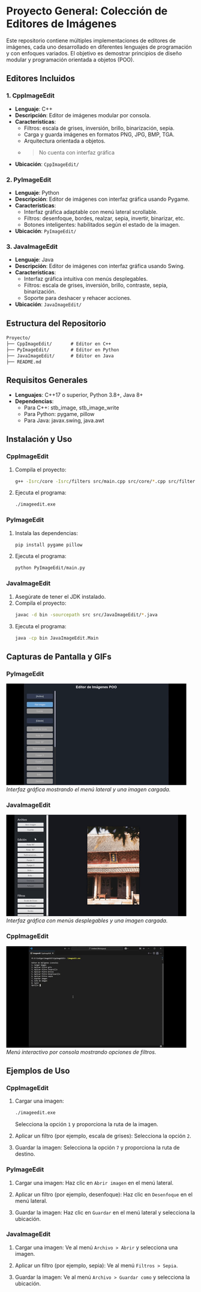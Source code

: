 # Proyecto General: Colección de Editores de Imágenes

Este repositorio contiene múltiples implementaciones de editores de imágenes, cada uno desarrollado en diferentes lenguajes de programación y con enfoques variados. El objetivo es demostrar principios de diseño modular y programación orientada a objetos (POO).

## Editores Incluidos

### 1. CppImageEdit
- **Lenguaje**: C++
- **Descripción**: Editor de imágenes modular por consola.
- **Características**:
  - Filtros: escala de grises, inversión, brillo, binarización, sepia.
  - Carga y guarda imágenes en formatos PNG, JPG, BMP, TGA.
  - Arquitectura orientada a objetos.
  - > No cuenta con interfaz gráfica
- **Ubicación**: `CppImageEdit/`

### 2. PyImageEdit
- **Lenguaje**: Python
- **Descripción**: Editor de imágenes con interfaz gráfica usando Pygame.
- **Características**:
  - Interfaz gráfica adaptable con menú lateral scrollable.
  - Filtros: desenfoque, bordes, realzar, sepia, invertir, binarizar, etc.
  - Botones inteligentes: habilitados según el estado de la imagen.
- **Ubicación**: `PyImageEdit/`

### 3. JavaImageEdit
- **Lenguaje**: Java
- **Descripción**: Editor de imágenes con interfaz gráfica usando Swing.
- **Características**:
  - Interfaz gráfica intuitiva con menús desplegables.
  - Filtros: escala de grises, inversión, brillo, contraste, sepia, binarización.
  - Soporte para deshacer y rehacer acciones.
- **Ubicación**: `JavaImageEdit/`

## Estructura del Repositorio
```
Proyecto/
├── CppImageEdit/       # Editor en C++
├── PyImageEdit/        # Editor en Python
├── JavaImageEdit/      # Editor en Java
├── README.md           
```

## Requisitos Generales
- **Lenguajes**: C++17 o superior, Python 3.8+, Java 8+
- **Dependencias**:
  - Para C++: stb_image, stb_image_write
  - Para Python: pygame, pillow
  - Para Java: javax.swing, java.awt

## Instalación y Uso

### CppImageEdit
1. Compila el proyecto:
   ```sh
   g++ -Isrc/core -Isrc/filters src/main.cpp src/core/*.cpp src/filters/*.cpp -o imageedit.exe
   ```
2. Ejecuta el programa:
   ```sh
   ./imageedit.exe
   ```

### PyImageEdit
1. Instala las dependencias:
   ```sh
   pip install pygame pillow
   ```
2. Ejecuta el programa:
   ```sh
   python PyImageEdit/main.py
   ```

### JavaImageEdit
1. Asegúrate de tener el JDK instalado.
2. Compila el proyecto:
   ```sh
   javac -d bin -sourcepath src src/JavaImageEdit/*.java
   ```
3. Ejecuta el programa:
   ```sh
   java -cp bin JavaImageEdit.Main
   ```

## Capturas de Pantalla y GIFs

### PyImageEdit
![Interfaz PyImageEdit](Assets/PyEditImage.gif)
*Interfaz gráfica mostrando el menú lateral y una imagen cargada.*

### JavaImageEdit
![Interfaz JavaImageEdit](Assets/JavaEditImage.gif)
*Interfaz gráfica con menús desplegables y una imagen cargada.*

### CppImageEdit
![Consola CppImageEdit](Assets/CPPEditImage.gif)
*Menú interactivo por consola mostrando opciones de filtros.*

## Ejemplos de Uso

### CppImageEdit
1. Cargar una imagen:
   ```sh
   ./imageedit.exe
   ```
   Selecciona la opción `1` y proporciona la ruta de la imagen.

2. Aplicar un filtro (por ejemplo, escala de grises):
   Selecciona la opción `2`.

3. Guardar la imagen:
   Selecciona la opción `7` y proporciona la ruta de destino.

### PyImageEdit
1. Cargar una imagen:
   Haz clic en `Abrir imagen` en el menú lateral.

2. Aplicar un filtro (por ejemplo, desenfoque):
   Haz clic en `Desenfoque` en el menú lateral.

3. Guardar la imagen:
   Haz clic en `Guardar` en el menú lateral y selecciona la ubicación.

### JavaImageEdit
1. Cargar una imagen:
   Ve al menú `Archivo > Abrir` y selecciona una imagen.

2. Aplicar un filtro (por ejemplo, sepia):
   Ve al menú `Filtros > Sepia`.

3. Guardar la imagen:
   Ve al menú `Archivo > Guardar como` y selecciona la ubicación.
